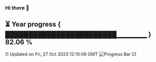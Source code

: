 ### Hi there 👋
⏳ Year progress { ████████████████████████▁▁▁▁▁▁ } 82.06 %
---
⏰ Updated on Fri, 27 Oct 2023 12:10:06 GMT
![Progress Bar CI](https://github.com/Moyi321/Moyi321/workflows/Progress%20Bar%20CI/badge.svg)
